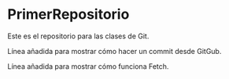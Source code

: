 # PrimerRepositorio
Este es el repositorio para las clases de Git.

Línea añadida para mostrar cómo hacer un commit desde GitGub.

Línea añadida para mostrar cómo funciona Fetch.
